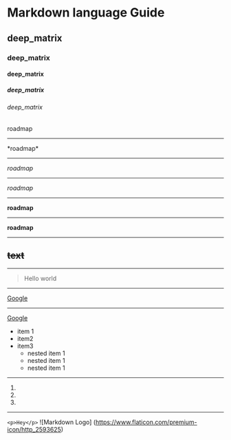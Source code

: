 # Markdown language Guide
## deep_matrix
### deep_matrix
#### deep_matrix
##### deep_matrix
###### deep_matrix
roadmap
___
\*roadmap\*
___
*roadmap*
___
_roadmap_
___
**roadmap**
___
__roadmap__
___
~~text~~
---
___
>Hello world
___
[Google](https://google.com/)
___
[Google](https://google.com/
"google")
* item 1
* item2
* item3
  * nested item 1
  * nested item 1
  * nested item 1
 ---
 1.
 1.
 1.
 ---
 `<p>Hey</p>`
 ![Markdown Logo]
 (https://www.flaticon.com/premium-icon/http_2593625)
